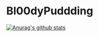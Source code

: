 # Bl00dyPuddding
[![Anurag's github stats](https://github-readme-stats.vercel.app/api?username=Bl00dyPuddding)](https://github.com/anuraghazra/github-readme-stats)
